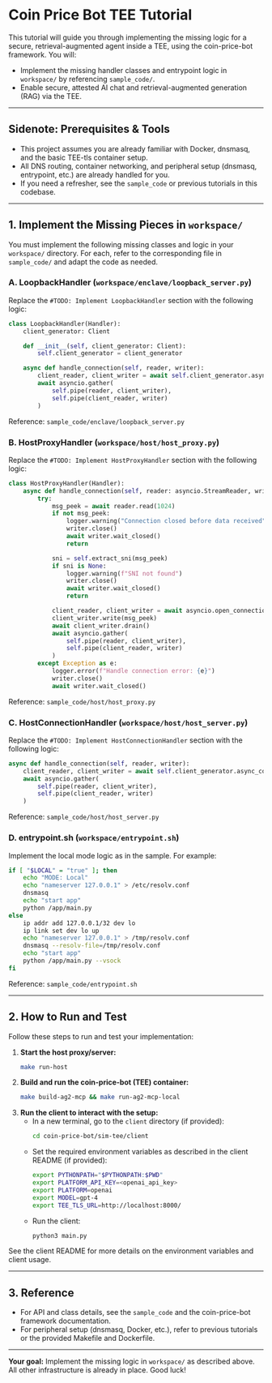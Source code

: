 # Coin Price Bot TEE Tutorial

This tutorial will guide you through implementing the missing logic for a secure, retrieval-augmented agent inside a TEE, using the coin-price-bot framework. You will:
- Implement the missing handler classes and entrypoint logic in `workspace/` by referencing `sample_code/`.
- Enable secure, attested AI chat and retrieval-augmented generation (RAG) via the TEE.

---

## Sidenote: Prerequisites & Tools
- This project assumes you are already familiar with Docker, dnsmasq, and the basic TEE-tls container setup.
- All DNS routing, container networking, and peripheral setup (dnsmasq, entrypoint, etc.) are already handled for you.
- If you need a refresher, see the `sample_code` or previous tutorials in this codebase.

---

## 1. Implement the Missing Pieces in `workspace/`

You must implement the following missing classes and logic in your `workspace/` directory. For each, refer to the corresponding file in `sample_code/` and adapt the code as needed.

### A. LoopbackHandler (`workspace/enclave/loopback_server.py`)
Replace the `#TODO: Implement LoopbackHandler` section with the following logic:
```python
class LoopbackHandler(Handler):
    client_generator: Client

    def __init__(self, client_generator: Client):
        self.client_generator = client_generator

    async def handle_connection(self, reader, writer):
        client_reader, client_writer = await self.client_generator.async_connect()
        await asyncio.gather(
            self.pipe(reader, client_writer),
            self.pipe(client_reader, writer)
        )
```
Reference: `sample_code/enclave/loopback_server.py`

### B. HostProxyHandler (`workspace/host/host_proxy.py`)
Replace the `#TODO: Implement HostProxyHandler` section with the following logic:
```python
class HostProxyHandler(Handler):
    async def handle_connection(self, reader: asyncio.StreamReader, writer: asyncio.StreamWriter):
        try:
            msg_peek = await reader.read(1024)
            if not msg_peek:
                logger.warning("Connection closed before data received")
                writer.close()
                await writer.wait_closed()
                return

            sni = self.extract_sni(msg_peek)
            if sni is None:
                logger.warning(f"SNI not found")
                writer.close()
                await writer.wait_closed()
                return

            client_reader, client_writer = await asyncio.open_connection(sni, 443)
            client_writer.write(msg_peek)
            await client_writer.drain()
            await asyncio.gather(
                self.pipe(reader, client_writer),
                self.pipe(client_reader, writer)
            )
        except Exception as e:
            logger.error(f"Handle connection error: {e}")
            writer.close()
            await writer.wait_closed()
```
Reference: `sample_code/host/host_proxy.py`

### C. HostConnectionHandler (`workspace/host/host_server.py`)
Replace the `#TODO: Implement HostConnectionHandler` section with the following logic:
```python
async def handle_connection(self, reader, writer):
    client_reader, client_writer = await self.client_generator.async_connect()
    await asyncio.gather(
        self.pipe(reader, client_writer),
        self.pipe(client_reader, writer)
    )
```
Reference: `sample_code/host/host_server.py`

### D. entrypoint.sh (`workspace/entrypoint.sh`)
Implement the local mode logic as in the sample. For example:
```bash
if [ "$LOCAL" = "true" ]; then
    echo "MODE: Local"
    echo "nameserver 127.0.0.1" > /etc/resolv.conf
    dnsmasq
    echo "start app"
    python /app/main.py
else
    ip addr add 127.0.0.1/32 dev lo
    ip link set dev lo up
    echo "nameserver 127.0.0.1" > /tmp/resolv.conf
    dnsmasq --resolv-file=/tmp/resolv.conf
    echo "start app"
    python /app/main.py --vsock
fi
```
Reference: `sample_code/entrypoint.sh`

---

## 2. How to Run and Test

Follow these steps to run and test your implementation:

1. **Start the host proxy/server:**
   ```bash
   make run-host
   ```
2. **Build and run the coin-price-bot (TEE) container:**
   ```bash
   make build-ag2-mcp && make run-ag2-mcp-local
   ```
3. **Run the client to interact with the setup:**
   - In a new terminal, go to the `client` directory (if provided):
     ```bash
     cd coin-price-bot/sim-tee/client
     ```
   - Set the required environment variables as described in the client README (if provided):
     ```bash
     export PYTHONPATH="$PYTHONPATH:$PWD"
     export PLATFORM_API_KEY=<openai_api_key>
     export PLATFORM=openai
     export MODEL=gpt-4
     export TEE_TLS_URL=http://localhost:8000/
     ```
   - Run the client:
     ```bash
     python3 main.py
     ```

See the client README for more details on the environment variables and client usage.

---

## 3. Reference
- For API and class details, see the `sample_code` and the coin-price-bot framework documentation.
- For peripheral setup (dnsmasq, Docker, etc.), refer to previous tutorials or the provided Makefile and Dockerfile.

---

**Your goal:** Implement the missing logic in `workspace/` as described above. All other infrastructure is already in place. Good luck! 